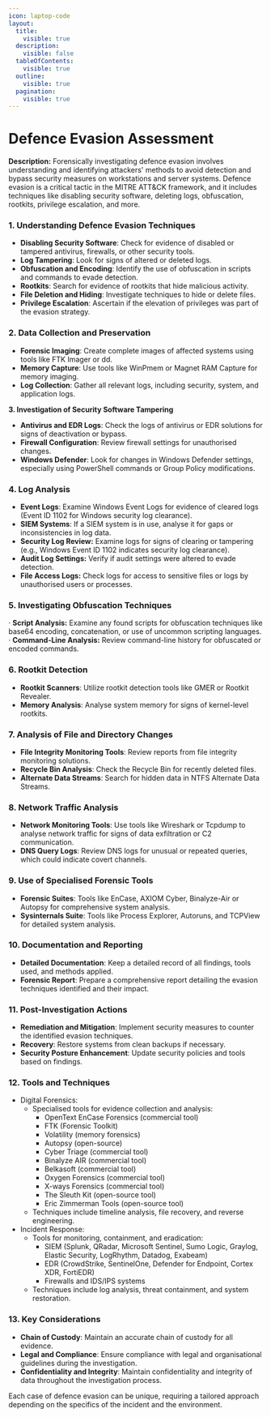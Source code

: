 ```yaml
---
icon: laptop-code
layout:
  title:
    visible: true
  description:
    visible: false
  tableOfContents:
    visible: true
  outline:
    visible: true
  pagination:
    visible: true
---
```


# Defence Evasion Assessment

**Description:** Forensically investigating defence evasion involves understanding and identifying attackers' methods to avoid detection and bypass security measures on workstations and server systems. Defence evasion is a critical tactic in the MITRE ATT\&CK framework, and it includes techniques like disabling security software, deleting logs, obfuscation, rootkits, privilege escalation, and more.

### **1. Understanding Defence Evasion Techniques**

* **Disabling Security Software**: Check for evidence of disabled or tampered antivirus, firewalls, or other security tools.
* **Log Tampering**: Look for signs of altered or deleted logs.
* **Obfuscation and Encoding**: Identify the use of obfuscation in scripts and commands to evade detection.
* **Rootkits**: Search for evidence of rootkits that hide malicious activity.
* **File Deletion and Hiding**: Investigate techniques to hide or delete files.
* **Privilege Escalation**: Ascertain if the elevation of privileges was part of the evasion strategy.

### **2. Data Collection and Preservation**

* **Forensic Imaging**: Create complete images of affected systems using tools like FTK Imager or dd.
* **Memory Capture**: Use tools like WinPmem or Magnet RAM Capture for memory imaging.
* **Log Collection**: Gather all relevant logs, including security, system, and application logs.

**3. Investigation of Security Software Tampering**

* **Antivirus and EDR Logs**: Check the logs of antivirus or EDR solutions for signs of deactivation or bypass.
* **Firewall Configuration**: Review firewall settings for unauthorised changes.
* **Windows Defender**: Look for changes in Windows Defender settings, especially using PowerShell commands or Group Policy modifications.

### **4. Log Analysis**

* **Event Logs**: Examine Windows Event Logs for evidence of cleared logs (Event ID 1102 for Windows security log clearance).
* **SIEM Systems**: If a SIEM system is in use, analyse it for gaps or inconsistencies in log data.
* **Security Log Review:** Examine logs for signs of clearing or tampering (e.g., Windows Event ID 1102 indicates security log clearance).
* **Audit Log Settings:** Verify if audit settings were altered to evade detection.
* **File Access Logs:** Check logs for access to sensitive files or logs by unauthorised users or processes.

### **5. Investigating Obfuscation Techniques**

·        **Script Analysis:** Examine any found scripts for obfuscation techniques like base64 encoding, concatenation, or use of uncommon scripting languages. ·        **Command-Line Analysis:** Review command-line history for obfuscated or encoded commands.

### **6. Rootkit Detection**

* **Rootkit Scanners**: Utilize rootkit detection tools like GMER or Rootkit Revealer.
* **Memory Analysis**: Analyse system memory for signs of kernel-level rootkits.

### **7. Analysis of File and Directory Changes**

* **File Integrity Monitoring Tools**: Review reports from file integrity monitoring solutions.
* **Recycle Bin Analysis**: Check the Recycle Bin for recently deleted files.
* **Alternate Data Streams**: Search for hidden data in NTFS Alternate Data Streams.

### **8. Network Traffic Analysis**

* **Network Monitoring Tools**: Use tools like Wireshark or Tcpdump to analyse network traffic for signs of data exfiltration or C2 communication.
* **DNS Query Logs**: Review DNS logs for unusual or repeated queries, which could indicate covert channels.

### **9. Use of Specialised Forensic Tools**

* **Forensic Suites**: Tools like EnCase, AXIOM Cyber, Binalyze-Air or Autopsy for comprehensive system analysis.
* **Sysinternals Suite**: Tools like Process Explorer, Autoruns, and TCPView for detailed system analysis.

### **10. Documentation and Reporting**

* **Detailed Documentation**: Keep a detailed record of all findings, tools used, and methods applied.
* **Forensic Report**: Prepare a comprehensive report detailing the evasion techniques identified and their impact.

### **11. Post-Investigation Actions**

* **Remediation and Mitigation**: Implement security measures to counter the identified evasion techniques.
* **Recovery**: Restore systems from clean backups if necessary.
* **Security Posture Enhancement**: Update security policies and tools based on findings.

### **12.** Tools and Techniques

* Digital Forensics:
  * Specialised tools for evidence collection and analysis:
    * OpenText EnCase Forensics (commercial tool)
    * FTK (Forensic Toolkit)
    * Volatility (memory forensics)
    * Autopsy (open-source)
    * Cyber Triage (commercial tool)
    * Binalyze AIR (commercial tool)
    * Belkasoft (commercial tool)
    * Oxygen Forensics (commercial tool)
    * X-ways Forensics (commercial tool)
    * The Sleuth Kit (open-source tool)
    * Eric Zimmerman Tools (open-source tool)
  * Techniques include timeline analysis, file recovery, and reverse engineering.
* Incident Response:
  * Tools for monitoring, containment, and eradication:
    * SIEM (Splunk, QRadar, Microsoft Sentinel, Sumo Logic, Graylog, Elastic Security, LogRhythm, Datadog, Exabeam)
    * EDR (CrowdStrike, SentinelOne, Defender for Endpoint, Cortex XDR, FortiEDR)
    * Firewalls and IDS/IPS systems
  * Techniques include log analysis, threat containment, and system restoration.

### **13. Key Considerations**

* **Chain of Custody**: Maintain an accurate chain of custody for all evidence.
* **Legal and Compliance**: Ensure compliance with legal and organisational guidelines during the investigation.
* **Confidentiality and Integrity**: Maintain confidentiality and integrity of data throughout the investigation process.

Each case of defence evasion can be unique, requiring a tailored approach depending on the specifics of the incident and the environment.
